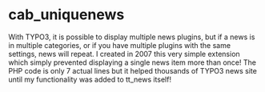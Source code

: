 # cab_uniquenews
With TYPO3, it is possible to display multiple news plugins, but if a news is in multiple categories, or if you have multiple plugins with the same settings, news will repeat. I created in 2007 this very simple extension which simply prevented displaying a single news item more than once! The PHP code is only 7 actual lines but it helped thousands of TYPO3 news site until my functionality was added to tt_news itself!
